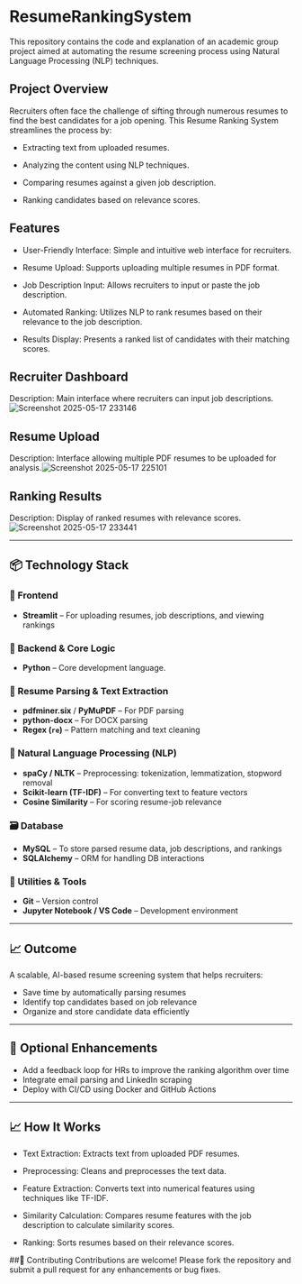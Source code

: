 # ResumeRankingSystem
This repository contains the code and explanation of an academic group project aimed at automating the resume screening process using Natural Language Processing (NLP) techniques.

## Project Overview
Recruiters often face the challenge of sifting through numerous resumes to find the best candidates for a job opening. This Resume Ranking System streamlines the process by:

* Extracting text from uploaded resumes.

* Analyzing the content using NLP techniques.

* Comparing resumes against a given job description.

* Ranking candidates based on relevance scores.

## Features
* User-Friendly Interface: Simple and intuitive web interface for recruiters.

* Resume Upload: Supports uploading multiple resumes in PDF format.

* Job Description Input: Allows recruiters to input or paste the job description.

* Automated Ranking: Utilizes NLP to rank resumes based on their relevance to the job description.

* Results Display: Presents a ranked list of candidates with their matching scores.

## Recruiter Dashboard

Description: Main interface where recruiters can input job descriptions.![Screenshot 2025-05-17 233146](https://github.com/user-attachments/assets/1f280c5e-e9d1-47f0-8995-04066325efe7)

## Resume Upload

Description: Interface allowing multiple PDF resumes to be uploaded for analysis.![Screenshot 2025-05-17 225101](https://github.com/user-attachments/assets/9311659d-e0f2-46f2-83a6-6bd0f6574cda)

## Ranking Results

Description: Display of ranked resumes with relevance scores.![Screenshot 2025-05-17 233441](https://github.com/user-attachments/assets/d1bcf8da-cc87-4d5b-88fb-5d4758c3b028)


---

## 📦 Technology Stack

### 🎯 Frontend
- **Streamlit**  – For uploading resumes, job descriptions, and viewing rankings

### 🧠 Backend & Core Logic
- **Python** – Core development language.

### 🧾 Resume Parsing & Text Extraction
- **pdfminer.six** / **PyMuPDF** – For PDF parsing
- **python-docx** – For DOCX parsing
- **Regex (`re`)** – Pattern matching and text cleaning

### 🧠 Natural Language Processing (NLP)
- **spaCy / NLTK** – Preprocessing: tokenization, lemmatization, stopword removal
- **Scikit-learn (TF-IDF)** – For converting text to feature vectors
- **Cosine Similarity** – For scoring resume-job relevance

### 🗃️ Database
- **MySQL** – To store parsed resume data, job descriptions, and rankings
- **SQLAlchemy**  – ORM for handling DB interactions

### 🔧 Utilities & Tools
- **Git** – Version control
- **Jupyter Notebook / VS Code** – Development environment

---

## 📈 Outcome
A scalable, AI-based resume screening system that helps recruiters:
- Save time by automatically parsing resumes
- Identify top candidates based on job relevance
- Organize and store candidate data efficiently

---

## 📎 Optional Enhancements
- Add a feedback loop for HRs to improve the ranking algorithm over time
- Integrate email parsing and LinkedIn scraping
- Deploy with CI/CD using Docker and GitHub Actions

---

## 📈 How It Works
* Text Extraction: Extracts text from uploaded PDF resumes.

* Preprocessing: Cleans and preprocesses the text data.

* Feature Extraction: Converts text into numerical features using techniques like TF-IDF.

* Similarity Calculation: Compares resume features with the job description to calculate similarity scores.

* Ranking: Sorts resumes based on their relevance scores.

##🤝 Contributing
Contributions are welcome! Please fork the repository and submit a pull request for any enhancements or bug fixes.



